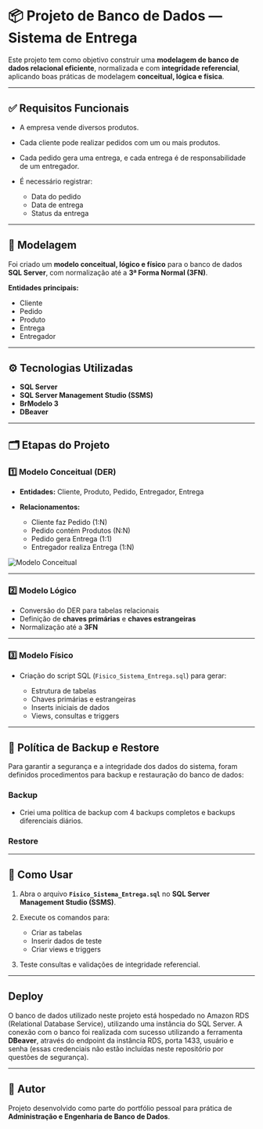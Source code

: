 # 📦 Projeto de Banco de Dados — Sistema de Entrega

Este projeto tem como objetivo construir uma **modelagem de banco de dados relacional eficiente**, normalizada e com **integridade referencial**, aplicando boas práticas de modelagem **conceitual, lógica e física**.

---

## ✅ Requisitos Funcionais

* A empresa vende diversos produtos.
* Cada cliente pode realizar pedidos com um ou mais produtos.
* Cada pedido gera uma entrega, e cada entrega é de responsabilidade de um entregador.
* É necessário registrar:

  * Data do pedido
  * Data de entrega
  * Status da entrega

---

## 📌 Modelagem

Foi criado um **modelo conceitual, lógico e físico** para o banco de dados **SQL Server**, com normalização até a **3ª Forma Normal (3FN)**.

**Entidades principais:**

* Cliente
* Pedido
* Produto
* Entrega
* Entregador

---

## ⚙️ Tecnologias Utilizadas

* **SQL Server**
* **SQL Server Management Studio (SSMS)**
* **BrModelo 3**
* **DBeaver**

---

## 🗂️ Etapas do Projeto

### 1️⃣ Modelo Conceitual (DER)

* **Entidades:** Cliente, Produto, Pedido, Entregador, Entrega
* **Relacionamentos:**

  * Cliente faz Pedido (1\:N)
  * Pedido contém Produtos (N\:N)
  * Pedido gera Entrega (1:1)
  * Entregador realiza Entrega (1\:N)

![Modelo Conceitual](https://github.com/user-attachments/assets/59b6072c-0e00-4745-957d-3609c9122951)

---

### 2️⃣ Modelo Lógico

* Conversão do DER para tabelas relacionais
* Definição de **chaves primárias** e **chaves estrangeiras**
* Normalização até a **3FN**

---

### 3️⃣ Modelo Físico

* Criação do script SQL (`Fisico_Sistema_Entrega.sql`) para gerar:

  * Estrutura de tabelas
  * Chaves primárias e estrangeiras
  * Inserts iniciais de dados
  * Views, consultas e triggers

---

## 💾 Política de Backup e Restore

Para garantir a segurança e a integridade dos dados do sistema, foram definidos procedimentos para backup e restauração do banco de dados:

### Backup
*  Criei uma política de backup com 4 backups completos e backups diferenciais diários.

### Restore
---

## 🚀 Como Usar

1. Abra o arquivo **`Fisico_Sistema_Entrega.sql`** no **SQL Server Management Studio (SSMS)**.
2. Execute os comandos para:

   * Criar as tabelas
   * Inserir dados de teste
   * Criar views e triggers
3. Teste consultas e validações de integridade referencial.

---
## Deploy

O banco de dados utilizado neste projeto está hospedado no Amazon RDS (Relational Database Service), utilizando uma instância do SQL Server.
A conexão com o banco foi realizada com sucesso utilizando a ferramenta **DBeaver**, através do endpoint da instância RDS, porta 1433, usuário e senha (essas credenciais não estão incluídas neste repositório por questões de segurança).
 
---
## 📎 Autor

Projeto desenvolvido como parte do portfólio pessoal para prática de **Administração e Engenharia de Banco de Dados**.

